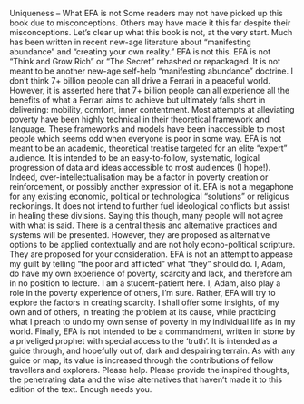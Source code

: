Uniqueness – What EFA is not Some readers may not have picked up this book due to misconceptions. Others may have made it this far despite their misconceptions. Let’s clear up what this book is not, at the very start. Much has been written in recent new-age literature about “manifesting abundance” and “creating your own reality.” EFA is not this. EFA is not “Think and Grow Rich” or “The Secret” rehashed or repackaged. It is not meant to be another new-age self-help “manifesting abundance” doctrine. I don’t think 7+ billion people can all drive a Ferrari in a peaceful world. However, it is asserted here that 7+ billion people can all experience all the benefits of what a Ferrari aims to achieve but ultimately falls short in delivering: mobility, comfort, inner contentment.  Most attempts at alleviating poverty have been highly technical in their theoretical framework and language. These frameworks and models have been inaccessible to most people which seems odd when everyone is poor in some way. EFA is not meant to be an academic, theoretical treatise targeted for an elite “expert” audience. It is intended to be an easy-to-follow, systematic, logical progression of data and ideas accessible to most audiences (I hope!). Indeed, over-intellectualisation may be a factor in poverty creation or reinforcement, or possibly another expression of it.  EFA is not a megaphone for any existing economic, political or technological “solutions” or religious reckonings. It does not intend to further fuel ideological conflicts but assist in healing these divisions. Saying this though, many people will not agree with what is said. There is a central thesis and alternative practices and systems will be presented. However, they are proposed as alternative options to be applied contextually and are not holy econo-political scripture. They are proposed for your consideration.  EFA is not an attempt to appease my guilt by telling “the poor and afflicted” what “they” should do. I, Adam, do have my own experience of poverty, scarcity and lack, and therefore am in no position to lecture. I am a student-patient here. I, Adam, also play a role in the poverty experience of others, I’m sure. Rather, EFA will try to explore the factors in creating scarcity. I shall offer some insights, of my own and of others, in treating the problem at its cause, while practicing what I preach to undo my own sense of poverty in my individual life as in my world.  Finally, EFA is not intended to be a commandment, written in stone by a priveliged prophet with special access to the ‘truth’. It is intended as a guide through, and hopefully out of, dark and despairing terrain. As with any guide or map, its value is increased through the contributions of fellow travellers and explorers. Please help. Please provide the inspired thoughts, the penetrating data and the wise alternatives that haven’t made it to this edition of the text. Enough needs you.